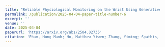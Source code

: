 ```yaml
---
title: "Reliable Physiological Monitoring on the Wrist Using Generative Deep Learning to Address Poor Skin-Sensor Contact"
permalink: /publication/2025-04-04-paper-title-number-6
excerpt: ''
venue: ''
date: 2025-04-04
paperurl: 'https://arxiv.org/abs/2504.02735'
citation: 'Pham, Hung Manh; Ho, Matthew Yiwen; Zhang, Yiming; Spathis, Dimitris; Saeed, Aaqib; Ma, Dong, 2025. Reliable Physiological Monitoring on the Wrist Using Generative Deep Learning to Address Poor Skin-Sensor Contact. arXiv preprint arXiv:2504.02735.'
---
```

